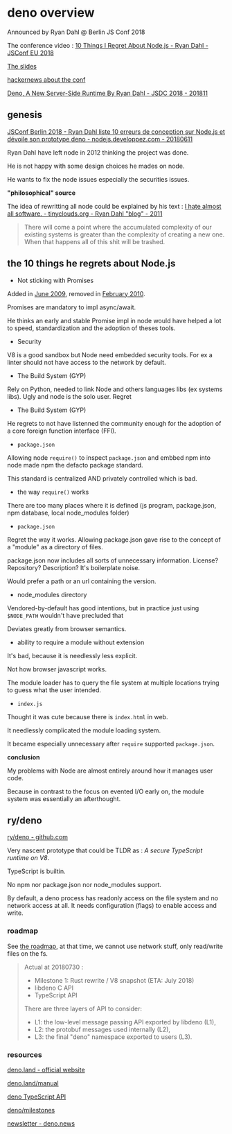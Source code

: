 # deno overview

Announced by Ryan Dahl @ Berlin JS Conf 2018

The conference video : [10 Things I Regret About Node.js - Ryan Dahl - JSConf EU 2018](https://www.youtube.com/watch?v=M3BM9TB-8yA)

[The slides](http://tinyclouds.org/jsconf2018.pdf)

[hackernews about the conf](https://news.ycombinator.com/item?id=17247135)

[Deno, A New Server-Side Runtime By Ryan Dahl - JSDC 2018 - 201811](https://www.youtube.com/watch?v=FlTG0UXRAkE)

## genesis

[JSConf Berlin 2018 - Ryan Dahl liste 10 erreurs de conception sur Node.js et dévoile son prototype deno - nodejs.developpez.com - 20180611](https://nodejs.developpez.com/actu/208633/JSConf-Berlin-2018-moins-Ryan-Dahl-liste-10-erreurs-de-conception-sur-Node-js-et-devoile-son-prototype-deno/)

Ryan Dahl have left node in 2012 thinking the project was done. 

He is not happy with some design choices he mades on node.

He wants to fix the node issues especially the securities issues.

**"philosophical" source**

The idea of rewritting all node could be explained by his text : [I hate almost all software. - tinyclouds.org - Ryan Dahl "blog" - 2011](http://tinyclouds.org/rant.html)

> There will come a point where the accumulated complexity of our existing systems is greater than the complexity of creating a new one. When that happens all of this shit will be trashed.

## the 10 things he regrets about Node.js

- Not sticking with Promises

Added in [June 2009](https://github.com/nodejs/node/commit/7cd09874c666f0ce64b1d7776de74f55ff3e53ab), removed in [February 2010](https://github.com/nodejs/node/commit/0485cc41d5c260458f590d249c073794047434fb).

Promises are mandatory to impl async/await.

He thinks an early and stable Promise impl in node would have helped a lot to speed, standardization and the adoption of theses tools.

- Security

V8 is a good sandbox but Node need embedded security tools. For ex a linter should not have access to the network by default.

- The Build System (GYP)

Rely on Python, needed to link Node and others languages libs (ex systems libs). Ugly and node is the solo user. Regret 

- The Build System (GYP)

He regrets to not have listenned the community enough for the adoption of a core foreign function interface (FFI).

- `package.json`

Allowing node `require()` to inspect `package.json` and embbed npm into node made npm the defacto package standard.

This standard is centralized AND privately controlled which is bad.

- the way `require()` works

There are too many places where it is defined (js program, package.json, npm database, local node_modules folder)

- `package.json`

Regret the way it works. Allowing package.json gave rise to the concept of a "module" as a directory of 
files.

package.json now includes all sorts of unnecessary information. 
License? Repository? Description?
It's boilerplate noise.

Would prefer a path or an url containing the version.

- node_modules directory

Vendored-by-default has good intentions, but in practice just using `$NODE_PATH` wouldn't have precluded that

Deviates greatly from browser semantics.

- ability to require a module without extension

It's bad, because it is needlessly less explicit.

Not how browser javascript works.

The module loader has to query the file system at multiple locations trying to guess what the user intended.

- `index.js`

Thought it was cute because there is `index.html` in web. 

It needlessly complicated the module loading system.

It became especially unnecessary after `require` supported `package.json`.

**conclusion**

My problems with Node are almost entirely around how it manages user code.

Because in contrast to the focus on evented I/O early on, the module system was essentially an afterthought.

## ry/deno

[ry/deno - github.com](https://github.com/ry/deno)

Very nascent prototype that could be TLDR as : *A secure TypeScript runtime on V8*.

TypeScript is builtin.

No npm nor package.json nor node_modules support.

By default, a deno process has readonly access on the file system and no network access at all. It needs configuration (flags) to enable access and write.

### roadmap

See [the roadmap](https://github.com/ry/deno/blob/master/Roadmap.md), at that time, we cannot use network stuff, only read/write files on the fs.

> Actual at 20180730 :
> 
> - Milestone 1: Rust rewrite / V8 snapshot (ETA: July 2018)
> - libdeno C API
> - TypeScript API
> 
> There are three layers of API to consider:
> 
> - L1: the low-level message passing API exported by libdeno (L1),
> - L2: the protobuf messages used internally (L2),
> - L3: the final "deno" namespace exported to users (L3).

### resources

[deno.land - official website](https://deno.land)

[deno.land/manual](https://deno.land/manual.html)

[deno TypeScript API](https://deno.land/typedoc/)

[deno/milestones](https://github.com/denoland/deno/milestones)

[newsletter - deno.news](https://deno.news/)